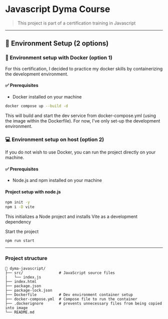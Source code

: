 # Javascript Dyma Course
> This project is part of a certification training in Javascript

___
## 🔧 Environment Setup (2 options)
### 🐳 Environment setup with Docker (option 1)
For this certification, I decided to practice my docker skills by containerizing the development environment.
#### ✅ Prerequisites
- Docker installed on your machine
```bash
docker compose up --build -d
```
This will build and start the dev service from docker-compose.yml (using the image within the Dockerfile).
For now, I've only set-up the development environment.
### 💻 Environment setup on host (option 2)
If you do not wish to use Docker, you can run the project directly on your machine.
#### ✅ Prerequisites
- Node.js and npm installed on your machine

#### Project setup with node.js
```bash
npm init -y
npm i -D vite
```
This initializes a Node project and installs Vite as a development dependency

Start the project
```bash
npm run start
```
___

### Project structure
```
📁 dyma-javascript/
├── src/                # JavaScript source files
|   └── index.js
├── index.html 
├── package.json
├── package-lock.json
├── Dockerfile          # Dev environment container setup
├── docker-compose.yml  # Compose file to run the container
├── .dockerignore       # prevents unnecessary files from being copied into image
└── README.md
```